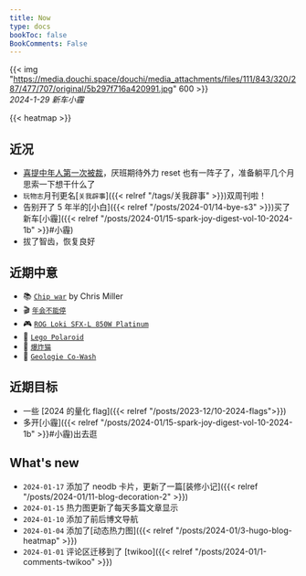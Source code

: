 ```yaml
---
title: Now
type: docs
bookToc: false
BookComments: False
---
```

{{< img "https://media.douchi.space/douchi/media_attachments/files/111/843/320/287/477/707/original/5b297f716a420991.jpg" 600 >}} \
*2024-1-29 新车小霾*

{{< heatmap >}}

## 近况
- [喜提中年人第一次被裁](https://t.me/mtfront/2983)，厌班期待外力 reset 也有一阵子了，准备躺平几个月思索一下想干什么了
- `玩物志`月刊更名[`关我辟事`]({{< relref "/tags/关我辟事" >}})双周刊啦！
- 告别开了 5 年半的[小白]({{< relref "/posts/2024-01/14-bye-s3" >}})买了新车[小霾]({{< relref "/posts/2024-01/15-spark-joy-digest-vol-10-2024-1b" >}}#小霾)
- 拔了智齿，恢复良好

## 近期中意
- 📚 [`Chip war`](https://amzn.to/48qMsEA) by Chris Miller
- 🎬 [`年会不能停`](https://t.me/mtfront/3047)
- 🎮 [`ROG Loki SFX-L 850W Platinum`](https://amzn.to/49fBZwj)
- 🧱 [`Lego Polaroid`](https://amzn.to/49t1zhh)
- 🎲 [`爆炸猫`](https://amzn.to/47Bznar)
- 🧘 [`Geologie Co-Wash`](https://amzn.to/3tM9O8Z)

## 近期目标
- 一些 [2024 的量化 flag]({{< relref "/posts/2023-12/10-2024-flags">}})
- 多开[小霾]({{< relref "/posts/2024-01/15-spark-joy-digest-vol-10-2024-1b" >}}#小霾)出去逛

## What's new
- `2024-01-17` 添加了 neodb 卡片，更新了一篇[装修小记]({{< relref "/posts/2024-01/11-blog-decoration-2" >}})
- `2024-01-15` 热力图更新了每天多篇文章显示
- `2024-01-10` 添加了前后博文导航 
- `2024-01-04` 添加了[动态热力图]({{< relref "/posts/2024-01/3-hugo-blog-heatmap" >}}) 
- `2024-01-01` 评论区迁移到了 [twikoo]({{< relref "/posts/2024-01/1-comments-twikoo" >}}) 



